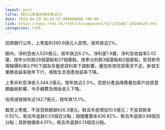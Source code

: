 ```yaml
---
layout: post
title: 招行上季盈利按年跌近2%
date: 2024-04-29 18:43:47.000000000 +08:00
link: https://news.rthk.hk/rthk/ch/component/k2/1751067-20240429.htm
categories: rthk
---
```


招商銀行公布，上季盈利380.8億元人民幣，按年跌近2%。

期內，淨利息收入520億元，按年跌近6.2%。淨利差1.9厘，淨利息收益率2.02厘，按年分別跌28個基點和27個基點，按季分別跌3個基點和2個基點，受貸款市場報價利率(LPR)下調及存量房貸利率下調影響，疊加有效信貸需求不足，新發生業務收益率按年下行，導致生息資產收益率下降。

上季非利息淨收入344.2億元，按年跌近2.3%。受部分產品降費疊加客戶投資意願偏弱影響，令手續費及佣金收入下降。

信用減值損失近142.7億元，按年跌13.1%。

截至上季尾，不良貸款餘額626.3億元，較去年底增加10.5億元；不良貸款率0.92%，較去年底跌0.03個百分點；撥備覆蓋率436.82%，較去年底跌0.88個百分點；貸款撥備率4.01%，較去年底跌0.13個百分點。
